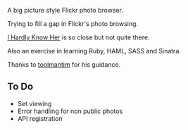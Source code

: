 A big picture style Flickr photo browser.

Trying to fill a gap in Flickr's photo browsing.

[I Hardly Know Her](http://ihardlyknowher.com/) is so close but not quite there.

Also an exercise in learning Ruby, HAML, SASS and Sinatra.

Thanks to [toolmantim](http://github.com/toolmantim) for his guidance.

## To Do

* Set viewing
* Error handling for non public photos
* API registration